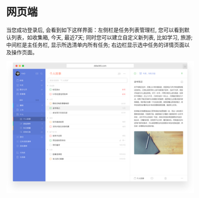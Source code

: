 # 网页端

当您成功登录后, 会看到如下这样界面：左侧栏是任务列表管理栏, 您可以看到默认列表，如收集箱, 今天, 最近7天; 同时您可以建立自定义新列表, 比如学习, 旅游; 中间栏是主任务栏, 显示所选清单内所有任务; 右边栏显示选中任务的详情页面以及操作页面。

![](../images/web2.png)

